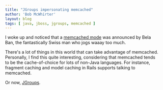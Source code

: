 ```yaml
---
title: "JGroups impersonating memcached"
author: 'Bob McWhirter'
layout: blog
tags: [ java, jboss, jgroups, memcached ]
---
```

I woke up and noticed that a <a title="JGroups: memcached" href="http://www.jgroups.org/javagroupsnew/docs/memcached/memcached.html">memcached mode</a> was announced by Bela Ban, the fantastically Swiss man who jogs waaay too much.

There's a lot of things in this world that can take advantage of memcached.  Personally, I find this quite interesting, considering that memcached tends to be the cache-of-choice for lots of non-Java languages.  For instance, fragment caching and model caching in Rails supports talking to memcached.

Or now, <a title="JGroups" href="http://www.jgroups.org/javagroupsnew/docs/index.html">JGroups</a>.
